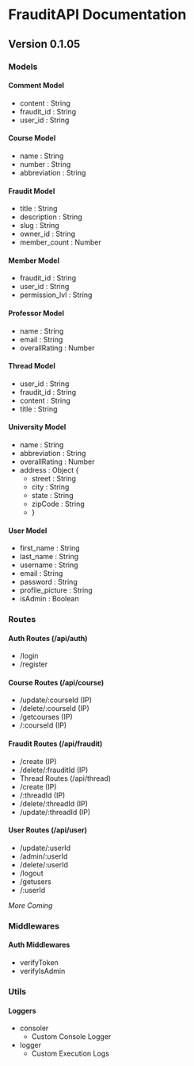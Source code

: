 # FrauditAPI Documentation

## Version 0.1.05

### Models

#### Comment Model

- content : String
- fraudit_id : String
- user_id : String

#### Course Model

- name : String
- number : String
- abbreviation : String

#### Fraudit Model

- title : String
- description : String
- slug : String
- owner_id : String
- member_count : Number

#### Member Model

- fraudit_id : String
- user_id : String
- permission_lvl : String

#### Professor Model

- name : String
- email : String
- overallRating : Number

#### Thread Model

- user_id : String
- fraudit_id : String
- content : String
- title : String

#### University Model

- name : String
- abbreviation : String
- overallRating : Number
- address : Object {
  - street : String
  - city : String
  - state : String
  - zipCode : String
  - }

#### User Model

- first_name : String
- last_name : String
- username : String
- email : String
- password : String
- profile_picture : String
- isAdmin : Boolean

### Routes

#### Auth Routes (/api/auth)

- /login
- /register

#### Course Routes (/api/course)

- /update/:courseId (IP)
- /delete/:courseId (IP)
- /getcourses (IP)
- /:courseId (IP)

#### Fraudit Routes (/api/fraudit)

- /create (IP)
- /delete/:frauditId (IP)
- Thread Routes (/api/thread)
- /create (IP)
- /:threadId (IP)
- /delete/:threadId (IP)
- /update/:threadId (IP)

#### User Routes (/api/user)

- /update/:userId
- /admin/:userId
- /delete/:userId
- /logout
- /getusers
- /:userId

_More Coming_

### Middlewares

#### Auth Middlewares

- verifyToken
- verifyIsAdmin

### Utils

#### Loggers

- consoler
  - Custom Console Logger
- logger
  - Custom Execution Logs
